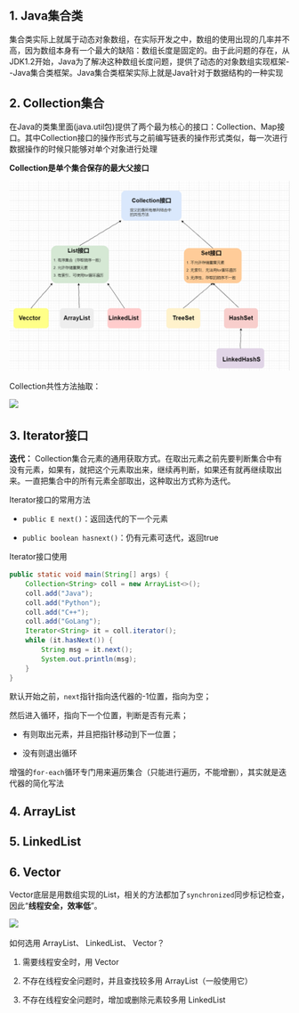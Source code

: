 ## 1. Java集合类

集合类实际上就属于动态对象数组，在实际开发之中，数组的使用出现的几率并不高，因为数组本身有一个最大的缺陷：数组长度是固定的。由于此问题的存在，从JDK1.2开始，Java为了解决这种数组长度问题，提供了动态的对象数组实现框架--Java集合类框架。Java集合类框架实际上就是Java针对于数据结构的一种实现

## 2. Collection集合

在Java的类集里面(java.util包)提供了两个最为核心的接口：Collection、Map接口。其中Collection接口的操作形式与之前编写链表的操作形式类似，每一次进行数据操作的时候只能够对单个对象进行处理

**Collection是单个集合保存的最大父接口**

![](0-List集合.assets/20200810184816.png)

Collection共性方法抽取：

![](https://iqqcode-blog.oss-cn-beijing.aliyuncs.com/img/20200524164822.png)

## 3. Iterator接口

**迭代：** Collection集合元素的通用获取方式。在取出元素之前先要判断集合中有没有元素，如果有，就把这个元素取出来，继续再判断，如果还有就再继续取出来。一直把集合中的所有元素全部取出，这种取出方式称为迭代。

Iterator接口的常用方法

- `public E next()`：返回迭代的下一个元素

- `public boolean hasnext()`：仍有元素可迭代，返回true

Iterator接口使用

```java
public static void main(String[] args) {
    Collection<String> coll = new ArrayList<>();
    coll.add("Java");
    coll.add("Python");
    coll.add("C++");
    coll.add("GoLang");
    Iterator<String> it = coll.iterator();
    while (it.hasNext()) {
        String msg = it.next();
        System.out.println(msg);
    }
}
```

默认开始之前，`next`指针指向迭代器的-1位置，指向为空；

然后进入循环，指向下一个位置，判断是否有元素；

- 有则取出元素，并且把指针移动到下一位置；

- 没有则退出循环

增强的`for-each`循环专门用来遍历集合（只能进行遍历，不能增删），其实就是迭代器的简化写法

## 4. ArrayList



## 5. LinkedList

## 6. Vector

Vector底层是用数组实现的List，相关的方法都加了`synchronized`同步标记检查，因此“**线程安全，效率低**”。

![](https://iqqcode-blog.oss-cn-beijing.aliyuncs.com/img/20200524213133.png)

如何选用 ArrayList、 LinkedList、 Vector？

1. 需要线程安全时，用 Vector

2. 不存在线程安全问题时，并且查找较多用 ArrayList（一般使用它）

3. 不存在线程安全问题时，增加或删除元素较多用 LinkedList
